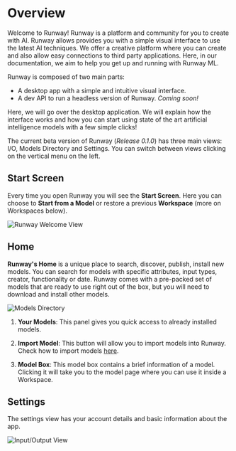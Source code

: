 # Overview

Welcome to Runway! Runway is a platform and community for you to create with AI. Runway allows provides you with a simple visual interface to use the latest AI techniques. We offer a creative platform where you can create and also allow easy connections to third party applications. Here, in our documentation, we aim to help you get up and running with Runway ML.

Runway is composed of two main parts:

- A desktop app with a simple and intuitive visual interface.
- A dev API to run a headless version of Runway. *Coming soon!*

Here, we will go over the desktop application. We will explain how the interface works and how you can start using state of the art artificial intelligence models with a few simple clicks!

The current beta version of Runway (*Release 0.1.0*) has three main views: I/O, Models Directory and Settings. You can switch between views clicking on the vertical menu on the left.

## Start Screen

Every time you open Runway you will see the **Start Screen**. Here you can choose to **Start from a Model** or restore a previous **Workspace** (more on Workspaces below).

![Runway Welcome View](assets/images/views/intro-screen.png)


## Home

**Runway's Home** is a unique place to search, discover, publish, install new models. You can search for models with specific attributes, input types, creator, functionality or date. Runway comes with a pre-packed set of models that are ready to use right out of the box, but you will need to download and install other models.

![Models Directory](assets/images/views/home-screen-annotated.png)

1) **Your Models**: This panel gives you quick access to already installed models.

2) **Import Model**: This button will allow you to import models into Runway. Check how to import models [here](how-to/importing.md).

3) **Model Box**: This model box contains a brief information of a model. Clicking it will take you to the model page where you can use it inside a Workspace.


## Settings

The settings view has your account details and basic information about the app.

![Input/Output View](assets/images/views/settings.png)
